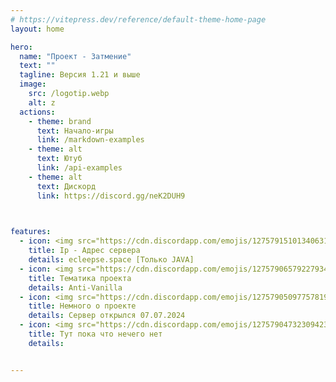 ```yaml
---
# https://vitepress.dev/reference/default-theme-home-page
layout: home

hero:
  name: "Проект - Затмение"
  text: ""
  tagline: Версия 1.21 и выше 
  image: 
    src: /logotip.webp
    alt: z
  actions:
    - theme: brand
      text: Начало-игры
      link: /markdown-examples
    - theme: alt
      text: Ютуб
      link: /api-examples
    - theme: alt
      text: Дискорд
      link: https://discord.gg/neK2DUH9

	  

features:
  - icon: <img src="https://cdn.discordapp.com/emojis/1275791510134063104.webp?size=40&quality=lossless" alt="Emoji">
    title: Ip - Адрес сервера
    details: ecleepse.space [Только JAVA]
  - icon: <img src="https://cdn.discordapp.com/emojis/1275790657922793483.webp?size=40&quality=lossless" alt="Emoji">
    title: Тематика проекта
    details: Anti-Vanilla
  - icon: <img src="https://cdn.discordapp.com/emojis/1275790509775781982.webp?size=40&quality=lossless" alt="Emoji">
    title: Немного о проекте
    details: Сервер открылся 07.07.2024
  - icon: <img src="https://cdn.discordapp.com/emojis/1275790473230942311.webp?size=40&quality=lossless" alt="Emoji">
    title: Тут пока что нечего нет
    details: 


---
```


